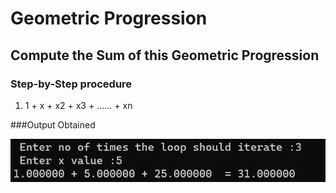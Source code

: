 # Geometric Progression

## Compute the Sum of this Geometric Progression 

### Step-by-Step procedure 
1. 1 + x + x2 + x3 + ...... + xn 
    
###Output Obtained

![Test_Image_1](GeoProgression.png)

